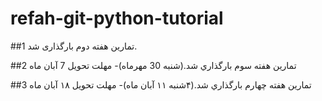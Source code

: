 # refah-git-python-tutorial
##1
تمارین هفته دوم بارگذاری شد. 


##2
تمارين هفته سوم بارگذاري شد.(شنبه 30 مهرماه)- مهلت تحويل 7 آبان ماه


##3
تمارين هفته چهارم بارگذاري شد.(۴شنبه ۱۱ آبان ماه)- مهلت تحويل ۱۸ آبان ماه
